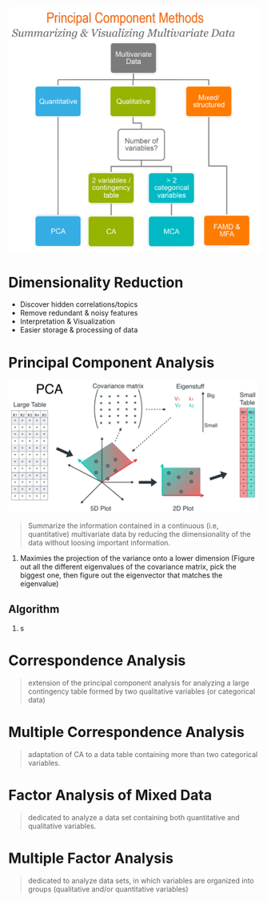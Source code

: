 <img src="Images/ComponentMethods.PNG" width="600">

# Dimensionality Reduction
- Discover hidden correlations/topics
- Remove redundant & noisy features
- Interpretation & Visualization
- Easier storage & processing of data


# Principal Component Analysis
<img src="Images/PCA_BigPicture.PNG" width="500">

> Summarize the information contained in a continuous (i.e, quantitative) multivariate data by reducing the dimensionality of the data without loosing important information.
1. Maximies the projection of the variance onto a lower dimension (Figure out all the different eigenvalues of the covariance matrix, pick the biggest one, then figure out the eigenvector that matches the eigenvalue)

## Algorithm
1. s

# Correspondence Analysis
>  extension of the principal component analysis for analyzing a large contingency table formed by two qualitative
variables (or categorical data)

# Multiple Correspondence Analysis
> adaptation of CA to a data table containing more than two categorical variables.

# Factor Analysis of Mixed Data
> dedicated to analyze a data set containing both quantitative and qualitative variables.

# Multiple Factor Analysis
> dedicated to analyze data sets, in which variables are organized into groups (qualitative and/or quantitative variables)
